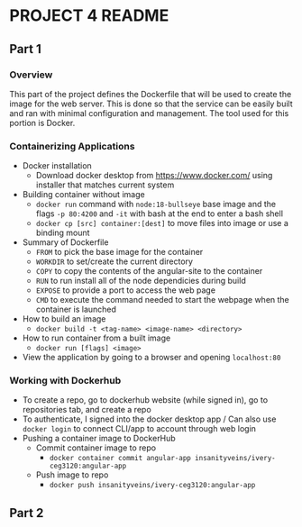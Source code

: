# PROJECT 4 README

## Part 1
### Overview
This part of the project defines the Dockerfile that will be used to create the image for the web server. This is done so that the service can be easily built and ran with minimal configuration and management. The tool used for this portion is Docker.

### Containerizing Applications
* Docker installation
    * Download docker desktop from https://www.docker.com/ using installer that matches current system
* Building container without image
    * `docker run` command with `node:18-bullseye` base image and the flags `-p 80:4200` and `-it` with bash at the end to enter a bash shell
    * `docker cp [src] container:[dest]` to move files into image or use a binding mount
* Summary of Dockerfile
    * `FROM` to pick the base image for the container
    * `WORKDIR` to set/create the current directory
    * `COPY` to copy the contents of the angular-site to the container
    * `RUN` to run install all of the node dependicies during build
    * `EXPOSE` to provide a port to access the web page
    * `CMD` to execute the command needed to start the webpage when the container is launched
* How to build an image
    *  `docker build -t <tag-name> <image-name> <directory>`
* How to run container from a built image
    * `docker run [flags] <image>`
* View the application by going to a browser and opening `localhost:80`

### Working with Dockerhub
* To create a repo, go to dockerhub website (while signed in), go to repositories tab, and create a repo
* To authenticate, I signed into the docker desktop app / Can also use `docker login` to connect CLI/app to account through web login
* Pushing a container image to DockerHub
    * Commit container image to repo
        * `docker container commit angular-app insanityveins/ivery-ceg3120:angular-app`
    * Push image to repo
        * `docker push insanityveins/ivery-ceg3120:angular-app`

## Part 2